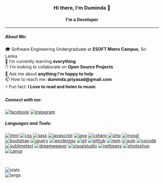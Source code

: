 <h3 align="center">Hi there, I'm Duminda 👋</h3>
<h4 align="center">I'm a Developer</h4>
<hr>
<h5 align="left">About Me:</h5>
<p align="left">🎓 Software Engineering Undergraduate at <strong>ESOFT Metro Campus</strong>, Sri Lanka
<br>
🌱 I’m currently learning <strong>everything</strong>
<br>
✋ I’m looking to collaborate on <strong>Open Source Projects</strong>
<br>
💬 Ask me about <strong>anything I'm happy to help</strong>
<br>
📫 How to reach me: <strong>duminda.priyasad@gmail.com</strong>
<br>
⚡ Fun fact: <strong>I Love to read and listen to music</strong>
</p>
<h5 align="left">Connect with me:</h5>
<p>
  <a href="https://www.facebook.com/j.duminda/" target="_blank"><img src="https://img.shields.io/badge/Facebook-1877F2?style=for-the-badge&logo=facebook&logoColor=white" alt="facebook"></a>
  <a href="https://https://www.instagram.com/duminda_priyasad/" target="_blank"><img src="https://img.shields.io/badge/Instagram-E4405F?style=for-the-badge&logo=instagram&logoColor=white" alt="instagram"></a>
</p>
<h5>Languages and Tools:</h5>
<p>
  <a href="https://html.spec.whatwg.org/" target="_blank"><img src="https://img.shields.io/badge/HTML-239120?style=for-the-badge&logo=html5&logoColor=white" alt="html"></a>
  <a href="https://www.w3.org/TR/CSS/#css" target="_blank"><img src="https://img.shields.io/badge/CSS-239120?&style=for-the-badge&logo=css3&logoColor=white" alt="css"></a>
  <a href="https://sass-lang.com/" target="_blank"><img src="https://img.shields.io/badge/Sass-CC6699?style=for-the-badge&logo=sass&logoColor=white" alt="sass"></a>
  <a href="https://www.ecma-international.org/publications-and-standards/standards/ecma-262/" target="_blank"><img src="https://img.shields.io/badge/JavaScript-F7DF1E?style=for-the-badge&logo=javascript&logoColor=black" alt="javascript"></a>
  <a href="https://www.java.com/en/" target="_blank"><img src="https://img.shields.io/badge/Java-ED8B00?style=for-the-badge&logo=java&logoColor=white" alt="java"></a>
  <a href="https://docs.microsoft.com/en-us/dotnet/csharp/" target="_blank"><img src="https://img.shields.io/badge/C%23-239120?style=for-the-badge&logo=c-sharp&logoColor=white" alt="csharp"></a>
  <a href="https://www.php.net/" target="_blank"><img src="https://img.shields.io/badge/PHP-777BB4?style=for-the-badge&logo=php&logoColor=white" alt="php"></a>
  <a href="https://www.mysql.com/" target="_blank"><img src="https://img.shields.io/badge/MySQL-005C84?style=for-the-badge&logo=mysql&logoColor=white" alt="mysql"></a>
  <a href="https://getbootstrap.com/" target="_blank"><img src="https://img.shields.io/badge/Bootstrap-563D7C?style=for-the-badge&logo=bootstrap&logoColor=white" alt="bootstrap"></a>
  <a href="https://jquery.com/" target="_blank"><img src="https://img.shields.io/badge/jQuery-0769AD?style=for-the-badge&logo=jquery&logoColor=white" alt="jquery"></a>
  <a href="https://wordpress.org/" target="_blank"><img src="https://img.shields.io/badge/Wordpress-21759B?style=for-the-badge&logo=wordpress&logoColor=white" alt="wordpress"></a>
  <a href="https://git-scm.com/" target="_blank"><img src="https://img.shields.io/badge/GIT-E44C30?style=for-the-badge&logo=git&logoColor=white" alt="git"></a>
  <a href="https://github.com/" target="_blank"><img src="https://img.shields.io/badge/GitHub-100000?style=for-the-badge&logo=github&logoColor=white" alt="github"></a>
  <a href="https://www.npmjs.com/" target="_blank"><img src="https://img.shields.io/badge/NPM-%23000000.svg?style=for-the-badge&logo=npm&logoColor=white" alt="npm"></a>
  <a href="https://gulpjs.com/" target="_blank"><img src="https://img.shields.io/badge/GULP-%23CF4647.svg?style=for-the-badge&logo=gulp&logoColor=white" alt="gulp"></a>
  <a href="https://code.visualstudio.com/" target="_blank"><img src="https://img.shields.io/badge/Visual_Studio_Code-0078D4?style=for-the-badge&logo=visual%20studio%20code&logoColor=white" alt="vscode"></a>
  <a href="https://www.sublimetext.com/" target="_blank"><img src="https://img.shields.io/badge/sublime_text-%23575757.svg?&style=for-the-badge&logo=sublime-text&logoColor=important" alt="sublimetext"></a>
  <a href="https://www.adobe.com/products/dreamweaver.html" target="_blank"><img src="https://img.shields.io/badge/Adobe%20Dreamweaver-072401?style=for-the-badge&logo=Adobe%20Dreamweaver&logoColor=34F400" alt="dreamweaver"></a>
  <a href="https://visualstudio.microsoft.com/" target="_blank"><img src="https://img.shields.io/badge/Visual_Studio-5C2D91?style=for-the-badge&logo=visual%20studio&logoColor=white" alt="visualstudio"></a>
  <a href="https://netbeans.apache.org/" target="_blank"><img src="https://img.shields.io/badge/apache%20netbeans-1B6AC6?style=for-the-badge&logo=apache%20netbeans%20IDE&logoColor=white" alt="netbeans"></a>
  <a href="https://www.adobe.com/products/photoshop.html" target="_blank"><img src="https://img.shields.io/badge/Adobe%20Photoshop-31A8FF?style=for-the-badge&logo=Adobe%20Photoshop&logoColor=black" alt="photoshop"></a>
  <a href="https://www.canva.com/" target="_blank"><img src="https://img.shields.io/badge/Canva-%2300C4CC.svg?&style=for-the-badge&logo=Canva&logoColor=white" alt="canva"></a>
</p>
<br>
<p>
  <img src="https://github-readme-stats.vercel.app/api?username=dumindapriyasad&theme=blue-green" alt="stats">
  <br>
  <img src="https://github-readme-stats.vercel.app/api/top-langs/?username=dumindapriyasad&theme=blue-green" alt="langs">
</p>
